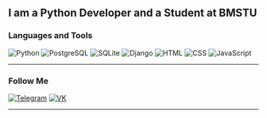 ## I am a Python Developer and a Student at BMSTU


### Languages and Tools

![Python](https://img.shields.io/badge/-Python-090909?style=for-the-badge&logo=python)
![PostgreSQL](https://img.shields.io/badge/-PostgreSQL-090909?style=for-the-badge&logo=PostgreSQL)
![SQLite](https://img.shields.io/badge/-SQLite-090909?style=for-the-badge&logo=SQLite)
![Django](https://img.shields.io/badge/-Django-090909?style=for-the-badge&logo=django)
![HTML](https://img.shields.io/badge/-HTML-090909?style=for-the-badge&logo=html5)
![CSS](https://img.shields.io/badge/-CSS-090909?style=for-the-badge&logo=css3)
![JavaScript](https://img.shields.io/badge/-JavaScript-090909?style=for-the-badge&logo=javascript)

---

### Follow Me

[![Telegram](https://img.shields.io/badge/-Telegram-090909?style=for-the-badge&logo=Telegram)](https://t.me/abdurakhmanov777)
[![VK](https://img.shields.io/badge/-Vkontakte-090909?style=for-the-badge&logo=VK)](https://vk.com/abdurakhmanov___777)

---

